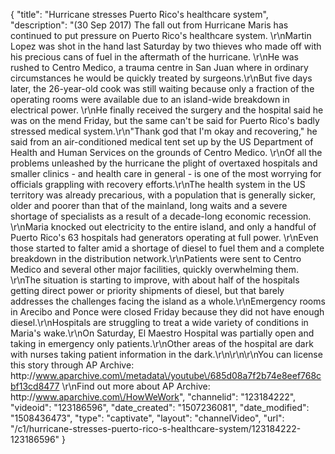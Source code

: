 {
    "title": "Hurricane stresses Puerto Rico's healthcare system",
    "description": "(30 Sep 2017) The fall out from Hurricane Maris has continued to put pressure on Puerto Rico's healthcare system. \r\nMartin Lopez was shot in the hand last Saturday by two thieves who made off with his precious cans of fuel in the aftermath of the hurricane. \r\nHe was rushed to Centro Medico, a trauma centre in San Juan where in ordinary circumstances he would be quickly treated by surgeons.\r\nBut five days later, the 26-year-old cook was still waiting because only a fraction of the operating rooms were available due to an island-wide breakdown in electrical power. \r\nHe finally received the surgery and the hospital said he was on the mend Friday, but the same can't be said for Puerto Rico's badly stressed medical system.\r\n\"Thank god that I'm okay and recovering,\" he said from an air-conditioned medical tent set up by the US Department of Health and Human Services on the grounds of Centro Medico. \r\nOf all the problems unleashed by the hurricane the plight of overtaxed hospitals and smaller clinics - and health care in general - is one of the most worrying for officials grappling with recovery efforts.\r\nThe health system in the US territory was already precarious, with a population that is generally sicker, older and poorer than that of the mainland, long waits and a severe shortage of specialists as a result of a decade-long economic recession. \r\nMaria knocked out electricity to the entire island, and only a handful of Puerto Rico's 63 hospitals had generators operating at full power. \r\nEven those started to falter amid a shortage of diesel to fuel them and a complete breakdown in the distribution network.\r\nPatients were sent to Centro Medico and several other major facilities, quickly overwhelming them. \r\nThe situation is starting to improve, with about half of the hospitals getting direct power or priority shipments of diesel, but that barely addresses the challenges facing the island as a whole.\r\nEmergency rooms in Arecibo and Ponce were closed Friday because they did not have enough diesel.\r\nHospitals are struggling to treat a wide variety of conditions in Maria's wake.\r\nOn Saturday, El Maestro Hospital was partially open and taking in emergency only patients.\r\nOther areas of the hospital are dark with nurses taking patient information in the dark.\r\n\r\n\r\nYou can license this story through AP Archive: http:\/\/www.aparchive.com\/metadata\/youtube\/685d08a7f2b74e8eef768cbf13cd8477 \r\nFind out more about AP Archive: http:\/\/www.aparchive.com\/HowWeWork",
    "channelid": "123184222",
    "videoid": "123186596",
    "date_created": "1507236081",
    "date_modified": "1508436473",
    "type": "captivate",
    "layout": "channelVideo",
    "url": "\/c1\/hurricane-stresses-puerto-rico-s-healthcare-system\/123184222-123186596"
}